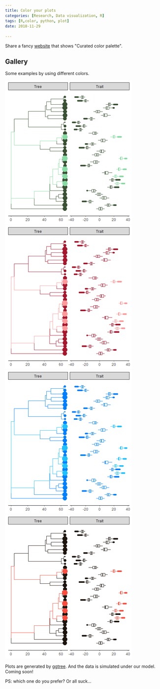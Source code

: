 ```yaml
---
title: Color your plots
categories: [Research, Data visualization, R]
tags: [R,color, python, plot]
date: 2018-11-29

---
```


Share a fancy [website](https://www.webdesignrankings.com/resources/lolcolors/) that shows "Curated color palette".

<!--more-->

## Gallery
Some examples by using different colors. 

![colors 1](2018-11-29-color/col1.png)
![colors 2](2018-11-29-color/col2.png)
![colors 3](2018-11-29-color/col3.png)
![colors 4](2018-11-29-color/col4.png)

Plots are generated by [ggtree](http://bioconductor.org/packages/release/bioc/html/ggtree.html). And the data is simulated under our model. Coming soon!

PS: which one do you prefer? Or all suck...